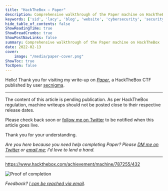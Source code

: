 ```yaml
---
title: "HackTheBox — Paper"
description: Comprehensive walkthrough of the Paper machine on HackTheBox
keywords: ['sid', 'lacy', 'blog', 'website', 'cybersecurity', 'security', 'computer', 'hackthebox', 'htb', 'tech', 'paper']
hide_table_of_contents: false
ShowReadingTime: true
ShowBreadCrumbs: true
ShowPostNavLinks: false
summary: Comprehensive walkthrough of the Paper machine on HackTheBox
date: 2022-02-13
cover:
    image: "/media/paper-cover.png"
ShowToc: true
TocOpen: false
---
```


Hello! Thank you for visiting my write-up on [*Paper*](https://app.hackthebox.com/machines/Paper), a HackTheBox CTF published by user [secnigma](https://app.hackthebox.com/users/92926).

---

The content of this article is pending publication. As per HackTheBox regulation, machine writeups should not be posted close to their respective release dates.

Please check back soon or [follow me on Twitter](https://twitter.com/actuallysid) to be notified when this article goes live.

Thank you for your understanding.

*Are you here because you need help completing Paper? Please [DM me on Twitter](https://twitter.com/actuallysid) or [email me](mailto:contact@swlacy.com?subject=HTB%20Paper); I'd love to lend a hand.*

---

https://www.hackthebox.com/achievement/machine/787255/432

![Proof of completion](/media/paper-completion.png)

*Feedback? [I can be reached via email](mailto:contact@swlacy.com?subject=Paper%20Report).*